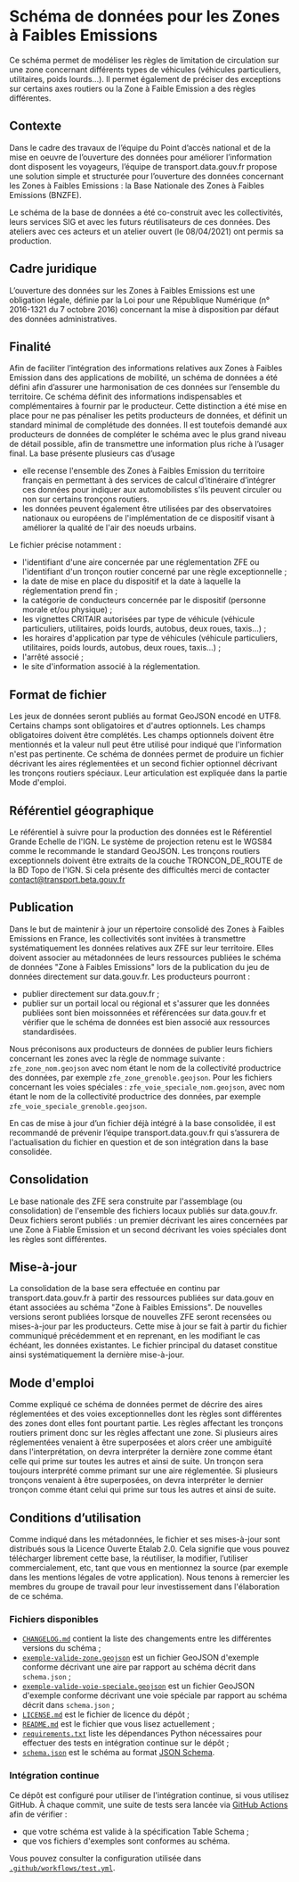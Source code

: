 <MenuSchema />

# Schéma de données pour les Zones à Faibles Emissions

Ce schéma permet de modéliser les règles de limitation de circulation sur une zone concernant différents types de véhicules (véhicules particuliers, utilitaires, poids lourds...). Il permet également de préciser des exceptions sur certains axes routiers ou la Zone à Faible Emission a des règles différentes.

## Contexte

Dans le cadre des travaux de l’équipe du Point d’accès national et de la mise en oeuvre de l’ouverture des données pour améliorer l’information dont disposent les voyageurs, l’équipe de transport.data.gouv.fr propose une solution simple et structurée pour l’ouverture des données concernant les Zones à Faibles Emissions : la Base Nationale des Zones à Faibles Emissions (BNZFE). 

Le schéma de la base de données a été co-construit avec les collectivités, leurs services SIG et avec les futurs réutilisateurs de ces données. Des ateliers avec ces acteurs et un atelier ouvert (le 08/04/2021) ont permis sa production.

## Cadre juridique

L’ouverture des données sur les Zones à Faibles Emissions est une obligation légale, définie par la Loi pour une République Numérique (n° 2016-1321 du 7 octobre 2016) concernant la mise à disposition par défaut des données administratives. 

## Finalité

Afin de faciliter l’intégration des informations relatives aux Zones à Faibles Emission dans des applications de mobilité, un schéma de données a été défini afin d’assurer une harmonisation de ces données sur l’ensemble du territoire. Ce schéma définit des informations indispensables et complémentaires à fournir par le producteur. Cette distinction a été mise en place pour ne pas pénaliser les petits producteurs de données, et définit un standard minimal de complétude des données. Il est toutefois demandé aux producteurs de données de compléter le schéma avec le plus grand niveau de détail possible, afin de transmettre une information plus riche à l’usager final.
La base présente plusieurs cas d’usage 
- elle recense l'ensemble des Zones à Faibles Emission du territoire français en permettant à des services de calcul d’itinéraire d’intégrer ces données pour indiquer aux automobilistes s'ils peuvent circuler ou non sur certains tronçons routiers. 
- les données peuvent également être utilisées par des observatoires nationaux ou européens de l'implémentation de ce dispositif visant à améliorer la qualité de l'air des noeuds urbains.

Le fichier précise notamment : 
- l'identifiant d'une aire concernée par une réglementation ZFE ou l'identifiant d'un tronçon routier concerné par une règle exceptionnelle ;
- la date de mise en place du dispositif et la date à laquelle la réglementation prend fin ;
- la catégorie de conducteurs concernée par le dispositif (personne morale et/ou physique) ;
- les vignettes CRITAIR autorisées par type de véhicule (véhicule particuliers, utilitaires, poids lourds, autobus, deux roues, taxis...) ;
- les horaires d'application par type de véhicules (véhicule particuliers, utilitaires, poids lourds, autobus, deux roues, taxis...) ;
- l'arrêté associé ;
- le site d'information associé à la réglementation.


## Format de fichier

Les jeux de données seront publiés au format GeoJSON encodé en UTF8. Certains champs sont obligatoires et d'autres optionnels. Les champs obligatoires doivent être complétés. Les champs optionnels doivent être mentionnés et la valeur null peut être utilisé pour indiqué que l'information n'est pas pertinente.
Ce schéma de données permet de produire un fichier décrivant les aires réglementées et un second fichier optionnel décrivant les tronçons routiers spéciaux. Leur articulation est expliquée dans la partie Mode d'emploi.

## Référentiel géographique

Le référentiel à suivre pour la production des données est le Référentiel Grande Echelle de l'IGN. Le système de projection retenu est le WGS84 comme le recommande le standard GeoJSON. 
Les tronçons routiers exceptionnels doivent être extraits de la couche TRONCON_DE_ROUTE de la BD Topo de l'IGN. Si cela présente des difficultés merci de contacter contact@transport.beta.gouv.fr

## Publication

Dans le but de maintenir à jour un répertoire consolidé des Zones à Faibles Emissions en France, les collectivités sont invitées à transmettre systématiquement les données relatives aux ZFE sur leur territoire. 
Elles doivent associer au métadonnées de leurs ressources publiées le schéma de données "Zone à Faibles Emissions" lors de la publication du jeu de données directement sur data.gouv.fr.
Les producteurs pourront :
- publier directement sur data.gouv.fr ;
- publier sur un portail local ou régional et s'assurer que les données publiées sont bien moissonnées et référencées sur data.gouv.fr et vérifier que le schéma de données est bien associé aux ressources standardisées.

Nous préconisons aux producteurs de données de publier leurs fichiers concernant les zones avec la règle de nommage suivante : `zfe_zone_nom.geojson` avec nom étant le nom de la collectivité productrice des données, par exemple `zfe_zone_grenoble.geojson`.
Pour les fichiers concernant les voies spéciales : `zfe_voie_speciale_nom.geojson`, avec nom étant le nom de la collectivité productrice des données, par exemple `zfe_voie_speciale_grenoble.geojson`.

En cas de mise à jour d’un fichier déjà intégré à la base consolidée, il est recommandé de prévenir l’équipe transport.data.gouv.fr qui s’assurera de l'actualisation du fichier en question et de son intégration dans la base consolidée.

## Consolidation

Le base nationale des ZFE sera construite par l'assemblage (ou consolidation) de l'ensemble des fichiers locaux publiés sur data.gouv.fr. Deux fichiers seront publiés : un premier décrivant les aires concernées par une Zone à Fiable Emission et un second décrivant les voies spéciales dont les règles sont différentes.

## Mise-à-jour

La consolidation de la base sera effectuée en continu par transport.data.gouv.fr à partir des ressources publiées sur data.gouv en étant associées au schéma "Zone à Faibles Emissions". De nouvelles versions seront publiées lorsque de nouvelles ZFE seront recensées ou mises-à-jour par les producteurs. Cette mise à jour se fait à partir du fichier communiqué précédemment et en reprenant, en les modifiant le cas échéant, les données existantes. Le fichier principal du dataset constitue ainsi systématiquement la dernière mise-à-jour.

## Mode d'emploi

Comme expliqué ce schéma de données permet de décrire des aires réglementées et des voies exceptionnelles dont les règles sont différentes des zones dont elles font pourtant partie. Les règles affectant les tronçons routiers priment donc sur les règles affectant une zone. 
Si plusieurs aires réglementées venaient à être superposées et alors créer une ambiguïté dans l'interprétation, on devra interpréter la dernière zone comme étant celle qui prime sur toutes les autres et ainsi de suite. 
Un tronçon sera toujours interprété comme primant sur une aire réglementée.
Si plusieurs tronçons venaient à être superposées, on devra interpréter le dernier tronçon comme étant celui qui prime sur tous les autres et ainsi de suite. 

## Conditions d’utilisation

Comme indiqué dans les métadonnées, le fichier et ses mises-à-jour sont distribués sous la Licence Ouverte Etalab 2.0. Cela signifie que vous pouvez télécharger librement cette base, la réutiliser, la modifier, l’utiliser commercialement, etc, tant que vous en mentionnez la source (par exemple dans les mentions légales de votre application).
Nous tenons à remercier les membres du groupe de travail pour leur investissement dans l'élaboration de ce schéma.

### Fichiers disponibles

- [`CHANGELOG.md`](https://github.com/etalab/schema-zfe/blob/master/CHANGELOG.md) contient la liste des changements entre les différentes versions du schéma ;
- [`exemple-valide-zone.geojson`](https://github.com/etalab/schema-zfe/blob/master/exemple-valide-zone.geojson) est un fichier GeoJSON d'exemple conforme décrivant une aire par rapport au schéma décrit dans `schema.json`  ;
- [`exemple-valide-voie-speciale.geojson`](https://github.com/etalab/schema-zfe/blob/master/exemple-valide-voie-speciale.geojson) est un fichier GeoJSON d'exemple conforme décrivant une voie spéciale par rapport au schéma décrit dans `schema.json` ;
- [`LICENSE.md`](https://github.com/etalab/schema-zfe/blob/master/LICENSE.md) est le fichier de licence du dépôt ;
- [`README.md`](https://github.com/etalab/schema-zfe/blob/master/README.md) est le fichier que vous lisez actuellement ;
- [`requirements.txt`](https://github.com/etalab/schema-zfe/blob/master/requirements.txt) liste les dépendances Python nécessaires pour effectuer des tests en intégration continue sur le dépôt ;
- [`schema.json`](https://github.com/etalab/schema-zfe/blob/master/schema.json) est le schéma au format [JSON Schema](https://json-schema.org/).

### Intégration continue

Ce dépôt est configuré pour utiliser de l'intégration continue, si vous utilisez GitHub. À chaque commit, une suite de tests sera lancée via [GitHub Actions](https://github.com/features/actions) afin de vérifier :

- que votre schéma est valide à la spécification Table Schema ;
- que vos fichiers d'exemples sont conformes au schéma.

Vous pouvez consulter la configuration utilisée dans [`.github/workflows/test.yml`](.github/workflows/test.yml).
